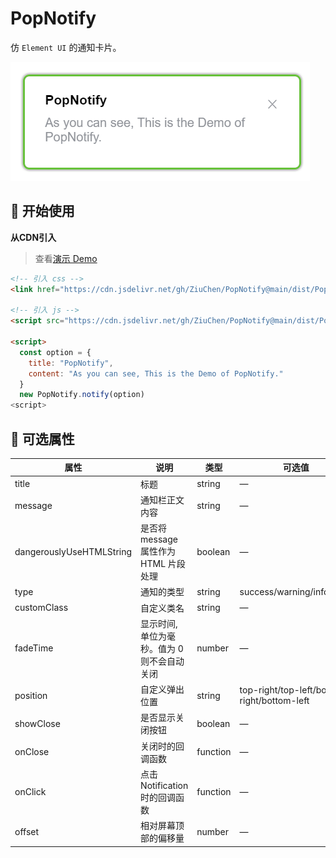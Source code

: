 # PopNotify

仿 `Element UI` 的通知卡片。

![image](image.png)

## 🚀 开始使用

**从CDN引入**

> 查看[演示 Demo](https://ziuchen.github.io/PopNotify/demo/Demo.html)

```html
<!-- 引入 css -->
<link href="https://cdn.jsdelivr.net/gh/ZiuChen/PopNotify@main/dist/PopNotify.min.css" rel="stylesheet">

<!-- 引入 js -->
<script src="https://cdn.jsdelivr.net/gh/ZiuChen/PopNotify@main/dist/PopNotify.min.js"></script>

<script>
  const option = {
    title: "PopNotify",
    content: "As you can see, This is the Demo of PopNotify."
  }
  new PopNotify.notify(option)
<script>
```

## 📌 可选属性

| 属性                     | 说明                                        | 类型     | 可选值                                      | 默认值             |
| ------------------------ | ------------------------------------------- | -------- | ------------------------------------------- | ------------------ |
| title                    | 标题                                        | string   | —                                           | —                  |
| message                  | 通知栏正文内容                              | string   | —                                           | —                  |
| dangerouslyUseHTMLString | 是否将 message 属性作为 HTML 片段处理       | boolean  | —                                           | false              |
| type                     | 通知的类型                                  | string   | success/warning/info/error                  | —                  |
| customClass              | 自定义类名                                  | string   | —                                           | —                  |
| fadeTime                 | 显示时间, 单位为毫秒。值为 0 则不会自动关闭 | number   | —                                           | 4500               |
| position                 | 自定义弹出位置                              | string   | top-right/top-left/bottom-right/bottom-left | top-right          |
| showClose                | 是否显示关闭按钮                            | boolean  | —                                           | true               |
| onClose                  | 关闭时的回调函数                            | function | —                                           | —                  |
| onClick                  | 点击 Notification 时的回调函数              | function | —                                           | ()=>{this.close()} |
| offset                   | 相对屏幕顶部的偏移量                        | number   | —                                           | 0                  |

